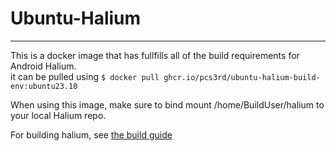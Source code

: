 # Ubuntu-Halium
-----
This is a docker image that has fullfills all of the build requirements for Android Halium.   
it can be pulled using `$ docker pull ghcr.io/pcs3rd/ubuntu-halium-build-env:ubuntu23.10`

When using this image, make sure to bind mount /home/BuildUser/halium to your local Halium repo.

For building halium, see [the build guide](https://docs.halium.org/en/latest/)
